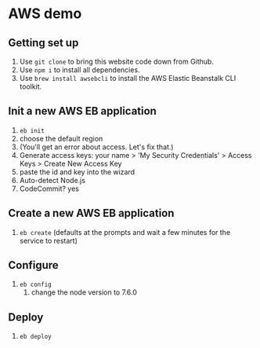 # AWS demo

## Getting set up
1. Use `git clone` to bring this website code down from Github.
1. Use `npm i` to install all dependencies.
1. Use `brew install awsebcli` to install the AWS Elastic Beanstalk CLI toolkit.

## Init a new AWS EB application 
1. `eb init` 
1. choose the default region
1. (You'll get an error about access. Let's fix that.)
  1. Generate access keys: your name > 'My Security Credentials' > Access Keys > Create New Access Key
  1. paste the id and key into the wizard
1. Auto-detect Node.js
1. CodeCommit? yes


## Create a new AWS EB application
1. `eb create` (defaults at the prompts and wait a few minutes for the service to restart)

## Configure
1. `eb config`
    1. change the node version to 7.6.0

## Deploy
1. `eb deploy`
